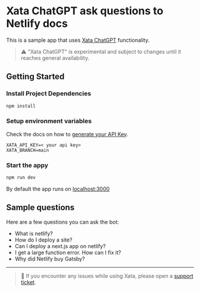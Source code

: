 # Xata ChatGPT ask questions to Netlify docs

This is a sample app that uses [Xata ChatGPT](https://xata.io/chatgpt) functionality.

> ⚠️ "Xata ChatGPT" is experimental and subject to changes until it reaches general availability.

## Getting Started


### Install Project Dependencies

```bash
npm install
```

### Setup environment variables


Check the docs on how to [generate your API Key](https://xata.io/docs/getting-started/api-keys).

```
XATA_API_KEY=< your api key>
XATA_BRANCH=main
```

### Start the appy

```bash
npm run dev
```
By default the app runs on [localhost:3000](http://localhost:3000)

## Sample questions

Here are a few questions you can ask the bot:
* What is netlify?
* How do I deploy a site?
* Can I deploy a next.js app on netlify?
* I get a large function error. How can I fix it?
* Why did Netlify buy Gatsby?
---

> 🐛 If you encounter any issues while using Xata, please open a [support ticket](https://support.xata.io/hc/en-usrequests/new).
